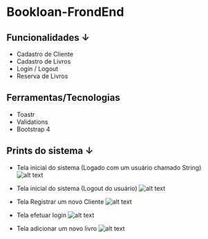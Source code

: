 # Bookloan-FrondEnd

## Funcionalidades ↓
* Cadastro de Cliente
* Cadastro de Livros
* Login / Logout
* Reserva de Livros

## Ferramentas/Tecnologias
* Toastr
* Validations
* Bootstrap 4


## Prints do sistema ↓

* Tela inicial do sistema (Logado com um usuário chamado String)
![alt text](https://i.ibb.co/L9YF9jy/1.png)

* Tela inicial do sistema (Logout do usuário)
![alt text](https://i.ibb.co/BB7hRrW/2.png)

* Tela Registrar um novo Cliente
![alt text](https://i.ibb.co/Rbw8jCx/3.png)

* Tela efetuar login
![alt text](https://i.ibb.co/GQd8nL9/4.png)

* Tela adicionar um novo livro
![alt text](https://i.ibb.co/86PSWMq/5.png)
